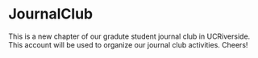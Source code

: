 # JournalClub
This is a new chapter of our gradute student journal club in UCRiverside.
This account will be used to organize our journal club activities. 
Cheers!
